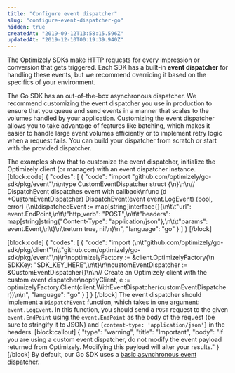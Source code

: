 ```yaml
---
title: "Configure event dispatcher"
slug: "configure-event-dispatcher-go"
hidden: true
createdAt: "2019-09-12T13:58:15.596Z"
updatedAt: "2019-12-10T00:19:39.940Z"
---
```

The Optimizely SDKs make HTTP requests for every impression or conversion that gets triggered. Each SDK has a built-in **event dispatcher** for handling these events, but we recommend overriding it based on the specifics of your environment.

The Go SDK has an out-of-the-box asynchronous dispatcher. We recommend customizing the event dispatcher you use in production to ensure that you queue and send events in a manner that scales to the volumes handled by your application. Customizing the event dispatcher allows you to take advantage of features like batching, which makes it easier to handle large event volumes efficiently or to implement retry logic when a request fails. You can build your dispatcher from scratch or start with the provided dispatcher.

The examples show that to customize the event dispatcher, initialize the Optimizely client (or manager) with an event dispatcher instance.
[block:code]
{
  "codes": [
    {
      "code": "import \"github.com/optimizely/go-sdk/pkg/event\"\n\ntype CustomEventDispatcher struct {\n}\n\n// DispatchEvent dispatches event with callback\nfunc (d *CustomEventDispatcher) DispatchEvent(event event.LogEvent) (bool, error) {\n\tdispatchedEvent := map[string]interface{}{\n\t\t\"url\":       event.EndPoint,\n\t\t\"http_verb\": \"POST\",\n\t\t\"headers\":   map[string]string{\"Content-Type\": \"application/json\"},\n\t\t\"params\":    event.Event,\n\t}\n\treturn true, nil\n}\n",
      "language": "go"
    }
  ]
}
[/block]

[block:code]
{
  "codes": [
    {
      "code": "import (\n\t\"github.com/optimizely/go-sdk/pkg/client\"\n\t\"github.com/optimizely/go-sdk/pkg/event\"\n)\n\noptimizelyFactory := &client.OptimizelyFactory{\n  SDKKey: \"SDK_KEY_HERE\",\n\t}\n\ncustomEventDispatcher := &CustomEventDispatcher{}\n\n// Create an Optimizely client with the custom event dispatcher\noptlyClient, e := optimizelyFactory.Client(client.WithEventDispatcher(customEventDispatcher))\n\n",
      "language": "go"
    }
  ]
}
[/block]
The event dispatcher should implement a `DispatchEvent` function, which takes in one argument: `event.LogEvent`. In this function, you should send a `POST` request to the given `event.EndPoint` using the `event.EndPoint` as the body of the request (be sure to stringify it to JSON) and `{content-type: 'application/json'}` in the headers.
[block:callout]
{
  "type": "warning",
  "title": "Important",
  "body": "If you are using a custom event dispatcher, do not modify the event payload returned from Optimizely. Modifying this payload will alter your results."
}
[/block]
By default, our Go SDK uses a [basic asynchronous event dispatcher](https://github.com/optimizely/go-sdk/blob/master/pkg/event/dispatcher.go).